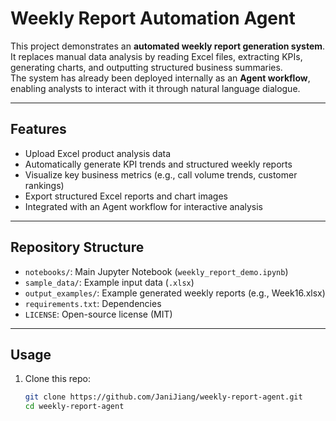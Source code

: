 # Weekly Report Automation Agent

This project demonstrates an **automated weekly report generation system**.  
It replaces manual data analysis by reading Excel files, extracting KPIs, generating charts, and outputting structured business summaries.  
The system has already been deployed internally as an **Agent workflow**, enabling analysts to interact with it through natural language dialogue.

---

## Features
- Upload Excel product analysis data
- Automatically generate KPI trends and structured weekly reports
- Visualize key business metrics (e.g., call volume trends, customer rankings)
- Export structured Excel reports and chart images
- Integrated with an Agent workflow for interactive analysis

---

## Repository Structure
- `notebooks/`: Main Jupyter Notebook (`weekly_report_demo.ipynb`)
- `sample_data/`: Example input data (`.xlsx`)
- `output_examples/`: Example generated weekly reports (e.g., Week16.xlsx)
- `requirements.txt`: Dependencies
- `LICENSE`: Open-source license (MIT)

---

## Usage
1. Clone this repo:
   ```bash
   git clone https://github.com/JaniJiang/weekly-report-agent.git
   cd weekly-report-agent
